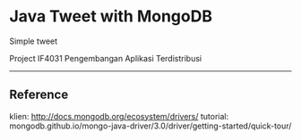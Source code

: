 # Java Tweet with MongoDB

Simple tweet

Project IF4031 Pengembangan Aplikasi Terdistribusi
- - - -

## Reference
klien: http://docs.mongodb.org/ecosystem/drivers/
tutorial: mongodb.github.io/mongo-java-driver/3.0/driver/getting-started/quick-tour/
